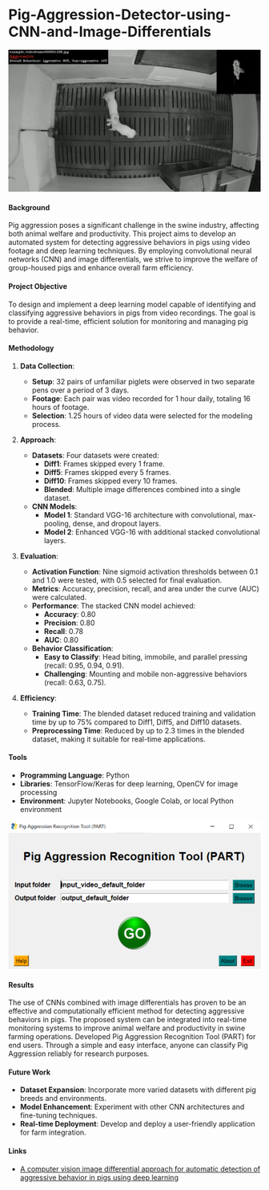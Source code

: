 # Pig-Aggression-Detector-using-CNN-and-Image-Differentials
![image](https://github.com/HarryAricibasi/HarryAricibasi/blob/e56d7bdeeabec9cf474d4e7a39558fc9d664b2ca/images/pigpggressionexample1.png)

#### Background
Pig aggression poses a significant challenge in the swine industry, affecting both animal welfare and productivity. This project aims to develop an automated system for detecting aggressive behaviors in pigs using video footage and deep learning techniques. By employing convolutional neural networks (CNN) and image differentials, we strive to improve the welfare of group-housed pigs and enhance overall farm efficiency.

#### Project Objective
To design and implement a deep learning model capable of identifying and classifying aggressive behaviors in pigs from video recordings. The goal is to provide a real-time, efficient solution for monitoring and managing pig behavior.

#### Methodology
1. **Data Collection**:
   - **Setup**: 32 pairs of unfamiliar piglets were observed in two separate pens over a period of 3 days.
   - **Footage**: Each pair was video recorded for 1 hour daily, totaling 16 hours of footage.
   - **Selection**: 1.25 hours of video data were selected for the modeling process.

2. **Approach**:
   - **Datasets**: Four datasets were created:
     - **Diff1**: Frames skipped every 1 frame.
     - **Diff5**: Frames skipped every 5 frames.
     - **Diff10**: Frames skipped every 10 frames.
     - **Blended**: Multiple image differences combined into a single dataset.
   - **CNN Models**:
     - **Model 1**: Standard VGG-16 architecture with convolutional, max-pooling, dense, and dropout layers.
     - **Model 2**: Enhanced VGG-16 with additional stacked convolutional layers.

3. **Evaluation**:
   - **Activation Function**: Nine sigmoid activation thresholds between 0.1 and 1.0 were tested, with 0.5 selected for final evaluation.
   - **Metrics**: Accuracy, precision, recall, and area under the curve (AUC) were calculated.
   - **Performance**: The stacked CNN model achieved:
     - **Accuracy**: 0.80
     - **Precision**: 0.80
     - **Recall**: 0.78
     - **AUC**: 0.80
   - **Behavior Classification**:
     - **Easy to Classify**: Head biting, immobile, and parallel pressing (recall: 0.95, 0.94, 0.91).
     - **Challenging**: Mounting and mobile non-aggressive behaviors (recall: 0.63, 0.75).

4. **Efficiency**:
   - **Training Time**: The blended dataset reduced training and validation time by up to 75% compared to Diff1, Diff5, and Diff10 datasets.
   - **Preprocessing Time**: Reduced by up to 2.3 times in the blended dataset, making it suitable for real-time applications.

#### Tools
- **Programming Language**: Python
- **Libraries**: TensorFlow/Keras for deep learning, OpenCV for image processing
- **Environment**: Jupyter Notebooks, Google Colab, or local Python environment

![image](https://github.com/HarryAricibasi/HarryAricibasi/blob/e56d7bdeeabec9cf474d4e7a39558fc9d664b2ca/images/PARTscreenshot.PNG)

#### Results
The use of CNNs combined with image differentials has proven to be an effective and computationally efficient method for detecting aggressive behaviors in pigs. The proposed system can be integrated into real-time monitoring systems to improve animal welfare and productivity in swine farming operations.
Developed Pig Aggression Recognition Tool (PART) for end users. Through a simple and easy interface, anyone can classify Pig Aggression reliably for research purposes.

#### Future Work
- **Dataset Expansion**: Incorporate more varied datasets with different pig breeds and environments.
- **Model Enhancement**: Experiment with other CNN architectures and fine-tuning techniques.
- **Real-time Deployment**: Develop and deploy a user-friendly application for farm integration.

#### Links
- [A computer vision image differential approach for automatic detection of aggressive behavior in pigs using deep learning](https://doi.org/10.1093/jas/skad347)
